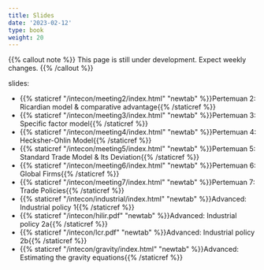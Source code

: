 ```yaml
---
title: Slides
date: '2023-02-12'
type: book
weight: 20
---
```


{{% callout note %}} This page is still under development. Expect weekly changes. {{% /callout %}}

slides:

- {{% staticref "/intecon/meeting2/index.html" "newtab" %}}Pertemuan 2: Ricardian model & comparative advantage{{% /staticref %}}
- {{% staticref "/intecon/meeting3/index.html" "newtab" %}}Pertemuan 3: Specific factor model{{% /staticref %}}
- {{% staticref "/intecon/meeting4/index.html" "newtab" %}}Pertemuan 4: Hecksher-Ohlin Model{{% /staticref %}}
- {{% staticref "/intecon/meeting5/index.html" "newtab" %}}Pertemuan 5: Standard Trade Model & Its Deviation{{% /staticref %}}
- {{% staticref "/intecon/meeting6/index.html" "newtab" %}}Pertemuan 6: Global Firms{{% /staticref %}}
- {{% staticref "/intecon/meeting7/index.html" "newtab" %}}Pertemuan 7: Trade Policies{{% /staticref %}}
- {{% staticref "/intecon/industrial/index.html" "newtab" %}}Advanced: Industrial policy 1{{% /staticref %}}
- {{% staticref "/intecon/hilir.pdf" "newtab" %}}Advanced: Industrial policy 2a{{% /staticref %}}
- {{% staticref "/intecon/lcr.pdf" "newtab" %}}Advanced: Industrial policy 2b{{% /staticref %}}
- {{% staticref "/intecon/gravity/index.html" "newtab" %}}Advanced: Estimating the gravity equations{{% /staticref %}}

